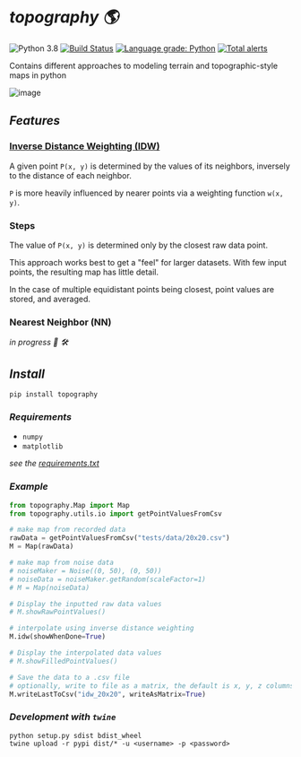 # ***topography :earth_americas:***

![Python 3.8](https://img.shields.io/badge/python-3.8-blue.svg)
[![Build Status](https://travis-ci.com/XDwightsBeetsX/topography.svg?branch=master)](https://travis-ci.com/XDwightsBeetsX/topography)
[![Language grade: Python](https://img.shields.io/lgtm/grade/python/g/XDwightsBeetsX/topography.svg?logo=lgtm&logoWidth=18)](https://lgtm.com/projects/g/XDwightsBeetsX/topography/context:python)
[![Total alerts](https://img.shields.io/lgtm/alerts/g/XDwightsBeetsX/topography.svg?logo=lgtm&logoWidth=18)](https://lgtm.com/projects/g/XDwightsBeetsX/topography/alerts/)

Contains different approaches to modeling terrain and topographic-style maps in python

![image](https://user-images.githubusercontent.com/55027279/123488764-2b3bf780-d5d6-11eb-9c7e-3e9cd3020018.png)

## ***Features***

### **[Inverse Distance Weighting (IDW)](/topography/docs/idw.md)**

A given point `P(x, y)` is determined by the values of its neighbors, inversely to the distance of each neighbor.  

`P` is more heavily influenced by nearer points via a weighting function `w(x, y)`.

### **Steps**

The value of `P(x, y)` is determined only by the closest raw data point.

This approach works best to get a "feel" for larger datasets. With few input points, the resulting map has little detail.

In the case of multiple equidistant points being closest, point values are stored, and averaged.

### **Nearest Neighbor (NN)**

*in progress :construction_worker: :hammer_and_wrench:*

## ***Install***

```shell
pip install topography
```
### ***Requirements***

- `numpy`
- `matplotlib`

*see the [requirements.txt](requirements.txt)*

### ***Example***

```python
from topography.Map import Map
from topography.utils.io import getPointValuesFromCsv

# make map from recorded data
rawData = getPointValuesFromCsv("tests/data/20x20.csv")
M = Map(rawData)

# make map from noise data
# noiseMaker = Noise((0, 50), (0, 50))
# noiseData = noiseMaker.getRandom(scaleFactor=1)
# M = Map(noiseData)

# Display the inputted raw data values
# M.showRawPointValues()

# interpolate using inverse distance weighting
M.idw(showWhenDone=True)

# Display the interpolated data values
# M.showFilledPointValues()

# Save the data to a .csv file
# optionally, write to file as a matrix, the default is x, y, z columns
M.writeLastToCsv("idw_20x20", writeAsMatrix=True)
```

### ***Development with `twine`***

```shell
python setup.py sdist bdist_wheel
twine upload -r pypi dist/* -u <username> -p <password>
```
